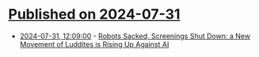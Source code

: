 # [Published on 2024-07-31](index.md)

* [2024-07-31, 12:09:00](https://soylentnews.org/article.pl?sid=24/07/30/0211214&from=rss) - [Robots Sacked, Screenings Shut Down: a New Movement of Luddites is Rising Up Against AI](https://soylentnews.org/article.pl?sid=24/07/30/0211214&from=rss)
